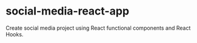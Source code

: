 # social-media-react-app
Create social media project using React functional components and React Hooks.
